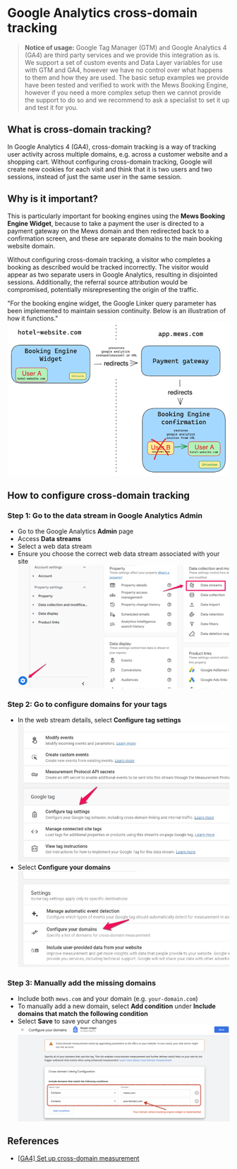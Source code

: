 # Google Analytics cross-domain tracking

> **Notice of usage:** Google Tag Manager (GTM) and Google Analytics 4 (GA4) are third party services and we provide this integration as is.
We support a set of custom events and Data Layer variables for use with GTM and GA4, however we have no control over what happens to them and how they are used. The basic setup examples we provide have been tested and verified to work with the Mews Booking Engine, however if you need a more complex setup then we cannot provide the support to do so and we recommend to ask a specialist to set it up and test it for you.

## What is cross-domain tracking?

In Google Analytics 4 (GA4), cross-domain tracking is a way of tracking user activity across multiple domains, e.g. across a customer website and a shopping cart. Without configuring cross-domain tracking, Google will create new cookies for each visit and think that it is two users and two sessions, instead of just the same user in the same session.


## Why is it important?

This is particularly important for booking engines using the **Mews Booking Engine Widget**, because to take a payment the user is directed to a payment gateway on the Mews domain and then redirected back to a confirmation screen, and these are separate domains to the main booking website domain.

Without configuring cross-domain tracking, a visitor who completes a booking as described would be tracked incorrectly. The visitor would appear as two separate users in Google Analytics, resulting in disjointed sessions. Additionally, the referral source attribution would be compromised, potentially misrepresenting the origin of the traffic.

"For the booking engine widget, the Google Linker query parameter has been implemented to maintain session continuity. Below is an illustration of how it functions."
![Cross domain tracking - session preserving](../.gitbook/assets/ga4_cross_domain_0.png)

## How to configure cross-domain tracking

### Step 1: Go to the data stream in Google Analytics Admin
- Go to the Google Analytics **Admin** page
- Access **Data streams**
- Select a web data stream
- Ensure you choose the correct web data stream associated with your site
![Cross domain configuration - admin config](../.gitbook/assets/ga4_cross_domain_1.png)

### Step 2: Go to configure domains for your tags
- In the web stream details, select **Configure tag settings**
![Cross domain configuration - Configure tag settings](../.gitbook/assets/ga4_cross_domain_2.jpg)
- Select **Configure your domains**
![Cross domain configuration - Configure your domains](../.gitbook/assets/ga4_cross_domain_3.jpg)

### Step 3: Manually add the missing domains
- Include both `mews.com` and your domain (e.g. `your-domain.com`)
- To manually add a new domain, select **Add condition** under **Include domains that match the following condition**
- Select **Save** to save your changes
![Cross domain configuration - Configure your domains](../.gitbook/assets/ga4_cross_domain_4.png)


## References

- [\[GA4\] Set up cross-domain measurement](https://support.google.com/analytics/answer/10071811)

